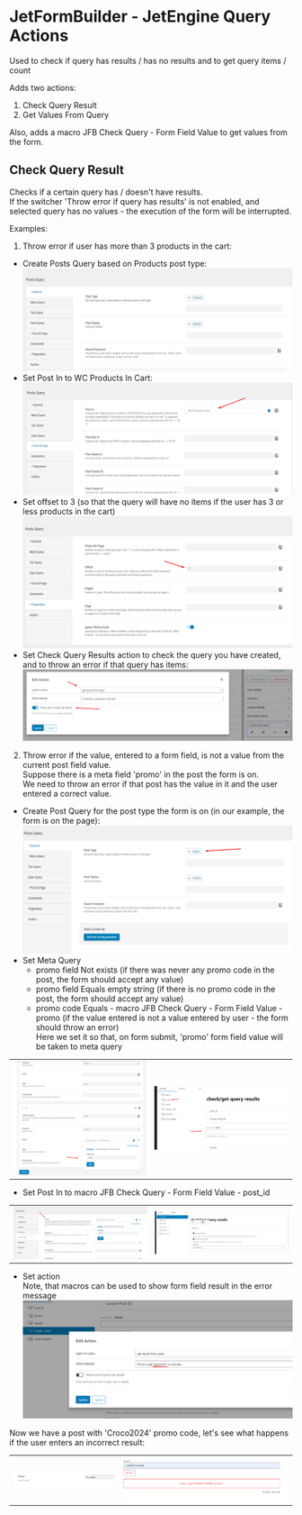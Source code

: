 # JetFormBuilder - JetEngine Query Actions
Used to check if query has results / has no results and to get query items / count

Adds two actions:
1) Check Query Result
2) Get Values From Query

Also, adds a macro JFB Check Query - Form Field Value to get values from the form.

## Check Query Result
Checks if a certain query has / doesn't have results. \
If the switcher 'Throw error if query has results' is not enabled, and selected query has no values - the execution of the form will be interrupted.

Examples: 
1. Throw error if user has more than 3 products in the cart:
  - Create Posts Query based on Products post type:
![image](readme/check-query/in-cart/query-post-type.png)
  - Set Post In to WC Products In Cart: 
![image](readme/check-query/in-cart/query-post-in.png)
  - Set offset to 3 (so that the query will have no items if the user has 3 or less products in the cart)
![image](readme/check-query/in-cart/query-offset.png)
  - Set Check Query Results action to check the query you have created, and to throw an error if that query has items:
![image](readme/check-query/in-cart/action-setup.png)

2. Throw error if the value, entered to a form field, is not a value from the current post field value. \
Suppose there is a meta field 'promo' in the post the form is on. \
We need to throw an error if that post has the value in it and the user entered a correct value.
  - Create Post Query for the post type the form is on (in our example, the form is on the page): \
![image](readme/check-query/promo/query-post-type.png)
  - Set Meta Query
    - promo field Not exists (if there was never any promo code in the post, the form should accept any value)
    - promo field  Equals empty string (if there is no promo code in the post, the form should accept any value)
    - promo code Equals - macro JFB Check Query - Form Field Value - promo (if the value entered is not a value entered by user - the form should throw an error) \
    Here we set it so that, on form submit, 'promo' form field value will be taken to meta query

|  |  |
| --- | --- |
| ![image](readme/check-query/promo/query-meta-query.png) | ![image](readme/check-query/promo/form-promo-field.png) |

  - Set Post In to macro JFB Check Query - Form Field Value - post_id

|  |  |
| --- | --- |
| ![image](readme/check-query/promo/query-post-in.png) | ![image](readme/check-query/promo/form-post-id-field.png) |

  - Set action \
  Note, that macros can be used to show form field result in the error message
![image](readme/check-query/promo/action-setup.png)

Now we have a post with 'Croco2024' promo code, let's see what happens if the user enters an incorrect result:

|  |  |
| --- | --- |
| ![image](readme/check-query/promo/post-field-value.png) | ![image](readme/check-query/promo/user-submit.png) |